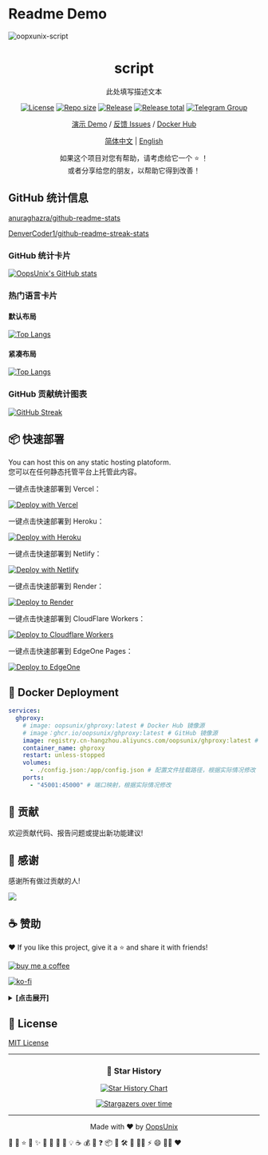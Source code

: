 # Readme Demo

![oopxunix-script](https://socialify.git.ci/oopsunix/script/image?description=1&font=Inter&forks=1&issues=1&language=1&logo=https%3A%2F%2Favatars.githubusercontent.com%2Fu%2F133087009&name=1&owner=1&pattern=Floating%20Cogs&pulls=1&stargazers=1&theme=Light)

<h1 align="center">script</h1>

<div align="center">

此处填写描述文本

<p align="center">
    <a href="https://github.com/oopsunix/script/blob/master/LICENSE"><img src="https://img.shields.io/github/license/oopsunix/script.svg?style=flat-square" alt="License"></a>
    <a href="https://github.com/oopsunix/script"><img src="https://img.shields.io/github/repo-size/oopsunix/script.svg?style=flat-square" alt="Repo size"></a>
    <a href="https://github.com/oopsunix/script"><img src="https://img.shields.io/github/v/release/oopsunix/script" alt="Release"></a>
    <a href="https://github.com/oopsunix/script/releases"><img src="https://img.shields.io/github/downloads/oopsunix/script/total" alt="Release total"></a>
    <a href="https://t.me/oopsunix" title="Telegram Group"><img src="https://img.shields.io/badge/Telegram-Group-0067B8.svg?style=flat-square&logo=telegramcolor=0088cc&labelColor=282c34&longCache=true" alt="Telegram Group"></a>
</p>

[演示 Demo](https://github.akams.cn/) / [反馈 Issues](https://github.com/oopsunix/script/issues) / [Docker Hub](https://hub.docker.com/r/oopsunix/script)

[简体中文](./README.md) | [English](./README_en.md)

<p align="center">如果这个项目对您有帮助，请考虑给它一个 ⭐ ！<br/>或者分享给您的朋友，以帮助它得到改善！</p>

</div>

## GitHub 统计信息

[anuraghazra/github-readme-stats](https://github.com/anuraghazra/github-readme-stats)

[DenverCoder1/github-readme-streak-stats](https://github.com/DenverCoder1/github-readme-streak-stats)

### GitHub 统计卡片

[![OopsUnix's GitHub stats](https://github-readme-stats.vercel.app/api?username=oopsunix)](https://github.com/oopsunix/github-readme-stats)

### 热门语言卡片

#### 默认布局

[![Top Langs](https://github-readme-stats.vercel.app/api/top-langs/?username=oopsunix)](https://github.com/oopsunix/github-readme-stats)

#### 紧凑布局

[![Top Langs](https://github-readme-stats.vercel.app/api/top-langs/?username=oopsunix&layout=compact)](https://github.com/oopsunix/github-readme-stats)

### GitHub 贡献统计图表

[![GitHub Streak](https://streak-stats.demolab.com/?user=oopsunix)](https://git.io/streak-stats)

## 📦 快速部署

You can host this on any static hosting platoform. <br>
您可以在任何静态托管平台上托管此内容。 <br>

一键点击快速部署到 Vercel：

[![Deploy with Vercel](https://vercel.com/button)](https://vercel.com/new/clone?repository-url=https://github.com/oopsunix/ghproxy-web)

一键点击快速部署到 Heroku：

[![Deploy with Heroku](https://www.herokucdn.com/deploy/button.svg)](https://heroku.com/deploy)

一键点击快速部署到 Netlify：

[![Deploy with Netlify](https://www.netlify.com/img/deploy/button.svg)](https://app.netlify.com/start/deploy?repository=https://github.com/oopsunix/ghproxy-web)

一键点击快速部署到 Render：

[![Deploy to Render](https://render.com/images/deploy-to-render-button.svg)](https://render.com/deploy?repo=https://github.com/oopsunix/ghproxy-web)

一键点击快速部署到 CloudFlare Workers：

[![Deploy to Cloudflare Workers](https://deploy.workers.cloudflare.com/button)](https://deploy.workers.cloudflare.com/?url=https://github.com/oopsunix/ghproxy-web)

一键点击快速部署到 EdgeOne Pages：

[![Deploy to EdgeOne](https://cdnstatic.tencentcs.com/edgeone/pages/deploy.svg)](https://console.cloud.tencent.com/edgeone/pages/new?template=anime-blog-demo1)

## 🐳 Docker Deployment

```yaml
services:
  ghproxy:
    # image: oopsunix/ghproxy:latest # Docker Hub 镜像源
    # image：ghcr.io/oopsunix/ghproxy:latest # GitHub 镜像源
    image: registry.cn-hangzhou.aliyuncs.com/oopsunix/ghproxy:latest # 国内环境使用阿里云镜像源
    container_name: ghproxy
    restart: unless-stopped
    volumes:
      - ./config.json:/app/config.json # 配置文件挂载路径，根据实际情况修改
    ports:
      - "45001:45000" # 端口映射，根据实际情况修改
```

## 🤝 贡献

欢迎贡献代码、报告问题或提出新功能建议!

## 🙏 感谢

感谢所有做过贡献的人!

<a href="https://github.com/oopsunix/ghproxy-web/graphs/contributors">
  <img src="https://contrib.rocks/image?repo=oopsunix/ghproxy-web" />
</a>

## ☕️ 赞助

❤️ If you like this project, give it a ⭐ and share it with friends!

[![buy me a coffee](https://www.buymeacoffee.com/assets/img/custom_images/yellow_img.png)](https://www.buymeacoffee.com/)

[![ko-fi](https://ko-fi.com/img/githubbutton_sm.svg)](https://ko-fi.com/)


<details><summary><strong> [点击展开] </strong></summary>

- <img src="https://cdn.simpleicons.org/tether" alt="USDT" width="14"/> USDT(TRC20): `TTwZsLYKstWgTooEP8AnKF9TJadAurE3xp`

- <img src="https://cdn.simpleicons.org/ethereum" alt="ETH" width="14"/>USDT(ERC20): `0xe1e87a0e66e04f2b7b2aa09f44e596f24118bea9`

</details>

## 📜 License

[MIT License](./license)

---

<div align="center">

### 🌟 Star History

[![Star History Chart](https://api.star-history.com/svg?repos=oopsunix/ghproxy-web&type=Date)](https://star-history.com/#oopsunix/ghproxy-web&Date)

[![Stargazers over time](https://starchart.cc/oopsunix/ghproxy-web.svg)](https://starchart.cc/oopsunix/ghproxy-web)

---

Made with ❤️ by [OopsUnix](https://akams.cn)

</div>

📖 📝 ⭐️ 🌟 ✨ 🤝 📜 🎉 🚀 💡 ☕️ 💰 🙏 ❓ 📦 🐳 🛠️ 🔧 👨‍💻 ⚡ 😄 🙋‍♂️ ❤️

